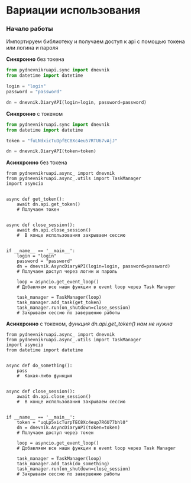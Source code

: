 # Вариации использования

### Начало работы

Импортируем библиотеку и получаем доступ к api с помощью токена или логина и пароля

**Синхронно** без токена
```python
from pydnevnikruapi.sync import dnevnik
from datetime import datetime

login = "login"
password = "password"

dn = dnevnik.DiaryAPI(login=login, password=password)
```

**Синхронно** с токеном
```python
from pydnevnikruapi.sync import dnevnik
from datetime import datetime

token = "fuLNdxicTuDpfEC8Xc4eu57RTU67vAjJ"

dn = dnevnik.DiaryAPI(token=token)
```

**Асинхронно** без токена
```python3
from pydnevnikruapi.async_ import dnevnik
from pydnevnikruapi.async_.utils import TaskManager
import asyncio


async def get_token():
    await dn.api.get_token()
    # Получаем токен


async def close_session():
    await dn.api.close_session()
    #  В конце использования закрываем сессию


if __name__ == '__main__':
    login = "login"
    password = "password"
    dn = dnevnik.AsyncDiaryAPI(login=login, password=password)
    # Получаем доступ через логин и пароль

    loop = asyncio.get_event_loop()
    # Добавляем все наши функции в event loop через Task Manager
    
    task_manager = TaskManager(loop)
    task_manager.add_task(get_token)
    task_manager.run(on_shutdown=close_session) 
    # Закрываем сессию по завершению работы
```

**Асинхронно** с токеном, *функция dn.api.get_token() нам не нужна*
```python3
from pydnevnikruapi.async_ import dnevnik
from pydnevnikruapi.async_.utils import TaskManager
import asyncio
from datetime import datetime


async def do_something():
    pass
    #  Какая-либо функция


async def close_session():
    await dn.api.close_session()
    #  В конце использования закрываем сессию
    

if __name__ == '__main__':
    token = "uqLp5xicTurpTEC8Xc4eup7R6U77bhl0"
    dn = dnevnik.AsyncDiaryAPI(token=token)
    # Получаем доступ через токен

    loop = asyncio.get_event_loop()
    # Добавляем все наши функции в event loop через Task Manager
    
    task_manager = TaskManager(loop)
    task_manager.add_task(do_something)
    task_manager.run(on_shutdown=close_session) 
    # Закрываем сессию по завершению работы
```